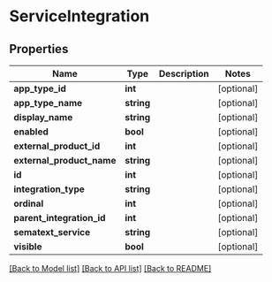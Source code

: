 # ServiceIntegration

## Properties
| Name                      | Type       | Description | Notes      |
| ------------------------- | ---------- | ----------- | ---------- |
| **app_type_id**           | **int**    |             | [optional] |
| **app_type_name**         | **string** |             | [optional] |
| **display_name**          | **string** |             | [optional] |
| **enabled**               | **bool**   |             | [optional] |
| **external_product_id**   | **int**    |             | [optional] |
| **external_product_name** | **string** |             | [optional] |
| **id**                    | **int**    |             | [optional] |
| **integration_type**      | **string** |             | [optional] |
| **ordinal**               | **int**    |             | [optional] |
| **parent_integration_id** | **int**    |             | [optional] |
| **sematext_service**      | **string** |             | [optional] |
| **visible**               | **bool**   |             | [optional] |

[[Back to Model list]](../README.md#documentation-for-models) [[Back to API list]](../README.md#documentation-for-api-endpoints) [[Back to README]](../README.md)
